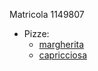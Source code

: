 Matricola 1149807
* Pizze:
	* [margherita](pizze/margherita.md)
	* [capricciosa](pizze/capricciosa.md)